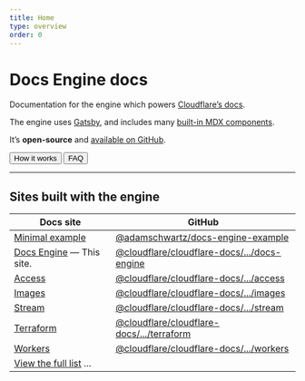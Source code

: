```yaml
---
title: Home
type: overview
order: 0
---
```


# Docs Engine docs

<ContentColumn>

Documentation for the engine which powers [Cloudflare’s docs](https://github.com/cloudflare/cloudflare-docs).

The engine uses [Gatsby](https://www.gatsbyjs.com/), and includes many [built-in MDX components](/reference/markdown).

It’s __open-source__ and [available on GitHub](https://github.com/cloudflare/cloudflare-docs-engine).

<ButtonGroup>
  <Button type="primary" href="/how-it-works">How it works</Button>
  <Button type="secondary" href="/faq">FAQ</Button>
</ButtonGroup>

--------------------------------

## Sites built with the engine

<TableWrap>

| Docs site                                                             | GitHub                                                                                                                            |
|-----------------------------------------------------------------------|-----------------------------------------------------------------------------------------------------------------------------------|
| [Minimal example](https://docs-engine-example.adam.workers.dev)       | [@adamschwartz/docs-engine-example](https://github.com/adamschwartz/docs-engine-example)                                          |
| [Docs Engine](https://docs-engine-docs.adam.workers.dev) — This site. | [@cloudflare/cloudflare-docs/.../docs-engine](https://github.com/cloudflare/cloudflare-docs/tree/production/products/docs-engine) |
| [Access](https://secret.wiki/access)                    | [@cloudflare/cloudflare-docs/.../access](https://github.com/cloudflare/cloudflare-docs/tree/production/products/access)           |
| [Images](https://secret.wiki/images)                    | [@cloudflare/cloudflare-docs/.../images](https://github.com/cloudflare/cloudflare-docs/tree/production/products/images)           |
| [Stream](https://secret.wiki/stream)                    | [@cloudflare/cloudflare-docs/.../stream](https://github.com/cloudflare/cloudflare-docs/tree/production/products/stream)           |
| [Terraform](https://secret.wiki/terraform)              | [@cloudflare/cloudflare-docs/.../terraform](https://github.com/cloudflare/cloudflare-docs/tree/production/products/terraform)     |
| [Workers](https://secret.wiki/workers)                  | [@cloudflare/cloudflare-docs/.../workers](https://github.com/cloudflare/cloudflare-docs/tree/production/products/workers)         |
| [View the full list](https://github.com/cloudflare/cloudflare-docs#products) ...                                                                                                                          |

</TableWrap>

</ContentColumn>
